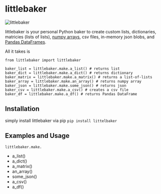 # littlebaker

![littlebaker](https://user-images.githubusercontent.com/14168559/92421136-ebca1a80-f12b-11ea-8f90-c69ade7a659c.png)

littlebaker is your personal Python baker to create custom lists, dictionaries, matricies (lists of lists), [numpy arrays](https://numpy.org/doc/stable/reference/generated/numpy.array.html), csv files, in-memory json blobs, and [Pandas DataFrames](https://pandas.pydata.org/pandas-docs/stable/reference/api/pandas.DataFrame.html).

All it takes is

    from littlebaker import littlebaker

    baker_list = littlebaker.make.a_list() # returns list
    baker_dict = littlebaker.make.a_dict() # returns dictionary
    baker_matrix = littlebaker.make.a_matrix() # returns a list-of-lists
    baker_array = littlebaker.make.an_array() # returns numpy array
    baker_json = littlebaker.make.some_json() # returns json
    baker_csv = littlebaker.make.a_csv() # creates a csv file
    baker_df = littlebaker.make.a_df() # returns Pandas DataFrame

## Installation

simply install littlebaker via pip `pip install littelbaker`

## Examples and Usage

    littlebaker.make.

- a_list()
- a_dict()
- a_matrix()
- an_array()
- some_json()
- a_csv()
- a_df()
